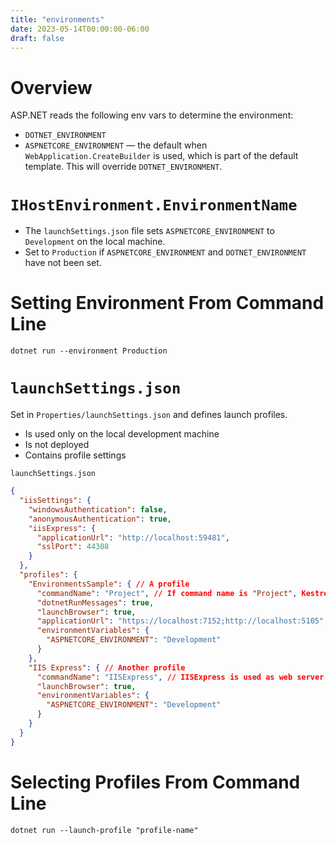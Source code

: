 ```yaml
---
title: "environments"
date: 2023-05-14T00:00:00-06:00
draft: false
---
```


# Overview
ASP.NET reads the following env vars to determine the environment:
- `DOTNET_ENVIRONMENT`
- `ASPNETCORE_ENVIRONMENT` — the default when `WebApplication.CreateBuilder` is used, which is part of the default template.  This will override `DOTNET_ENVIRONMENT`.
	
# `IHostEnvironment.EnvironmentName`
- The `launchSettings.json` file sets `ASPNETCORE_ENVIRONMENT` to `Development` on the local machine.
- Set to `Production` if `ASPNETCORE_ENVIRONMENT` and `DOTNET_ENVIRONMENT` have not been set.

# Setting Environment From Command Line
`dotnet run --environment Production`

# `launchSettings.json`
Set in `Properties/launchSettings.json` and defines launch profiles.
- Is used only on the local development machine
- Is not deployed
- Contains profile settings

`launchSettings.json`
```json
{
  "iisSettings": {
    "windowsAuthentication": false,
    "anonymousAuthentication": true,
    "iisExpress": {
      "applicationUrl": "http://localhost:59481",
      "sslPort": 44308
    }
  },
  "profiles": {
    "EnvironmentsSample": { // A profile
      "commandName": "Project", // If command name is "Project", Kestrel is used as web server
      "dotnetRunMessages": true,
      "launchBrowser": true,
      "applicationUrl": "https://localhost:7152;http://localhost:5105",
      "environmentVariables": {
        "ASPNETCORE_ENVIRONMENT": "Development"
      }
    },
    "IIS Express": { // Another profile
      "commandName": "IISExpress", // IISExpress is used as web server
      "launchBrowser": true,
      "environmentVariables": {
        "ASPNETCORE_ENVIRONMENT": "Development"
      }
    }
  }
}
```

# Selecting Profiles From Command Line
`dotnet run --launch-profile "profile-name"`
